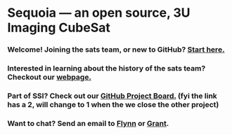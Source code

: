 # Sequoia — an open source, 3U Imaging CubeSat
### Welcome! **Joining the sats team, or new to GitHub?** [Start here.](START_HERE.md)

### **Interested in learning about the history of the sats team?** Checkout our [webpage.](https://ssi.stanford.edu/teams/satellites)

### **Part of SSI?** Check out our [GitHub Project Board.](https://github.com/orgs/stanford-ssi/projects/2) (fyi the link has a 2, will change to 1 when the we close the other project)

### **Want to chat?** Send an email to [Flynn](mailto:flynnd@stanford.edu) or [Grant](mailto:gregen@stanford.edu).
